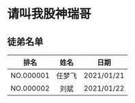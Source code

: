 # 请叫我股神瑞哥  

## 徒弟名单  

|排名|姓名|日期|
|:-:|:-:|:-:|
|NO.000001|任梦飞|2021/01/21|
|NO.000002|刘斌|2021/01/22|
